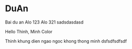 # DuAn
Bai du an
Alo 123
Alo 321
sadsdasdasd

Hello Thinh, Minh Color

Thinh khung dien ngao ngoc khong thong minh
dsfsdfsdfsdf
